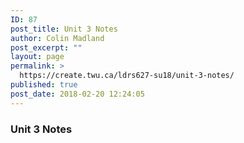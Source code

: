 ```yaml
---
ID: 87
post_title: Unit 3 Notes
author: Colin Madland
post_excerpt: ""
layout: page
permalink: >
  https://create.twu.ca/ldrs627-su18/unit-3-notes/
published: true
post_date: 2018-02-20 12:24:05
---
```

### Unit 3 Notes